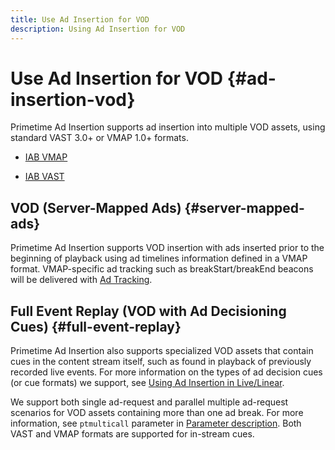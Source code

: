 ```yaml
---
title: Use Ad Insertion for VOD
description: Using Ad Insertion for VOD
---
```


# Use Ad Insertion for VOD {#ad-insertion-vod}

Primetime Ad Insertion supports ad insertion into multiple VOD assets, using standard VAST 3.0+ or VMAP 1.0+ formats.

* [IAB VMAP](https://www.iab.com/wp-content/uploads/2015/06/VMAPv1_0.pdf)

* [IAB VAST](https://www.iab.com/wp-content/uploads/2015/06/VASTv3_0.pdf)

## VOD (Server-Mapped Ads) {#server-mapped-ads}

Primetime Ad Insertion supports VOD insertion with ads inserted prior to the beginning of playback using ad timelines information defined in a VMAP format.  VMAP-specific ad tracking such as breakStart/breakEnd beacons will be delivered with [Ad Tracking](set-up-ad-tracking.md).

## Full Event Replay (VOD with Ad Decisioning Cues) {#full-event-replay}

Primetime Ad Insertion also supports specialized VOD assets that contain cues in the content stream itself, such as found in playback of previously recorded live events. For more information on the types of ad decision cues (or cue formats) we support, see [Using Ad Insertion in Live/Linear](ad-insertion-live-linear-stream.md).

We support both single ad-request and parallel multiple ad-request scenarios for VOD assets containing more than one ad break. For more information, see `ptmulticall` parameter in [Parameter description](/help/dynamic-ad-insertion/msapi-topics/ms-getting-started/ms-api-query-params.md). Both VAST and VMAP formats are supported for in-stream cues.

